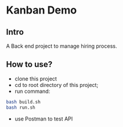 # Kanban Demo
## Intro
 A Back end project to manage hiring process.
## How to use?
* clone this project
* cd to root directory of this project;
* run command: 
```bash
bash build.sh
bash run.sh
```
* use Postman to test API
